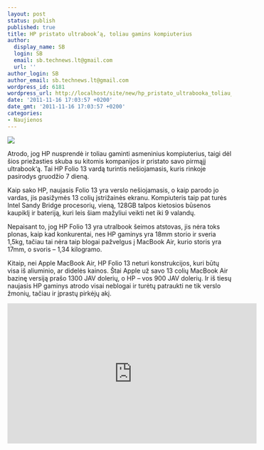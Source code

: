 ```yaml
---
layout: post
status: publish
published: true
title: HP pristato ultrabook’ą, toliau gamins kompiuterius
author:
  display_name: SB
  login: SB
  email: sb.technews.lt@gmail.com
  url: ''
author_login: SB
author_email: sb.technews.lt@gmail.com
wordpress_id: 6181
wordpress_url: http://localhost/site/new/hp_pristato_ultrabooka_toliau_gamins_kompiuterius/
date: '2011-11-16 17:03:57 +0200'
date_gmt: '2011-11-16 17:03:57 +0200'
categories:
- Naujienos
---
```

<div class="imgright"><img src="http://technews.lt/upload/hpfolio.jpg"  /></div>
<p>Atrodo, jog HP nusprendė ir toliau gaminti asmeninius kompiuterius, taigi dėl šios priežasties skuba su kitomis kompanijos ir pristato savo pirmąjį ultrabook‘ą. Tai HP Folio 13 vardą turintis nešiojamasis, kuris rinkoje pasirodys gruodžio 7 dieną.</p>
<p>Kaip sako HP, naujasis Folio 13 yra verslo nešiojamasis, o kaip parodo jo vardas, jis pasižymės 13 colių įstrižainės ekranu. Kompiuteris taip pat turės Intel Sandy Bridge procesorių, vieną, 128GB talpos kietosios būsenos kaupiklį ir bateriją, kuri leis šiam mažyliui veikti net iki 9 valandų.</p>
<p>Nepaisant to, jog HP Folio 13 yra utralbook šeimos atstovas, jis nėra toks plonas, kaip kad konkurentai, nes HP gaminys yra 18mm storio ir sveria 1,5kg, tačiau tai nėra taip blogai pažvelgus į MacBook Air, kurio storis yra 17mm, o svoris – 1,34 kilogramo.</p>
<p>Kitaip, nei Apple MacBook Air, HP Folio 13 neturi konstrukcijos, kuri būtų visa iš aliuminio, ar didelės kainos. Štai Apple už savo 13 colių MacBook Air bazinę versiją prašo 1300 JAV dolerių, o HP – vos 900 JAV dolerių. Ir iš tiesų naujasis HP gaminys atrodo visai neblogai ir turėtų patraukti ne tik verslo žmonių, tačiau ir įprastų pirkėjų akį.</p>
<p><center><iframe width="560" height="315" src="http://www.youtube.com/embed/pDmQ-_AgnZs" frameborder="0" allowfullscreen></iframe></center><br /></p>
